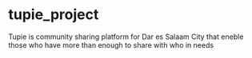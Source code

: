 # tupie_project
Tupie is community sharing platform for Dar es Salaam City that eneble those who have more than enough to share with who in needs

